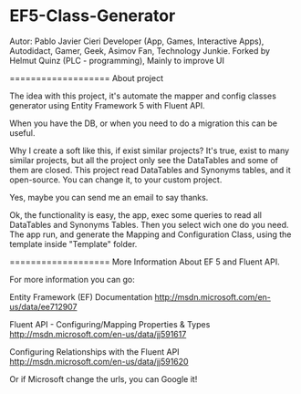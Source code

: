 EF5-Class-Generator
===================

	 
Autor: Pablo Javier Cieri
Developer (App, Games, Interactive Apps), Autodidact, Gamer, Geek, Asimov Fan, Technology Junkie.
Forked by Helmut Quinz (PLC - programming),
Mainly to improve UI



===================
About project

The idea with this project, it's automate the mapper and config classes generator using Entity Framework 5 with Fluent API.

When you have the DB, or when you need to do a migration this can be useful.

Why I create a soft like this, if exist similar projects?
It's true, exist to many similar projects, but all the project only see the DataTables and some of them are closed.
This project read DataTables and Synonyms tables, and it open-source. You can change it, to your custom project.

Yes, maybe you can send me an email to say thanks.


Ok, the functionality is easy, the app, exec some queries to read all DataTables and Synonyms Tables.
Then you select wich one do you need.
The app run, and generate the Mapping and Configuration Class, using the template inside "Template" folder.



===================
More Information About EF 5 and Fluent API.

For more information you can go:

Entity Framework (EF) Documentation
http://msdn.microsoft.com/en-us/data/ee712907

Fluent API - Configuring/Mapping Properties & Types
http://msdn.microsoft.com/en-us/data/jj591617

Configuring Relationships with the Fluent API
http://msdn.microsoft.com/en-us/data/jj591620

Or if Microsoft change the urls, you can Google it!


